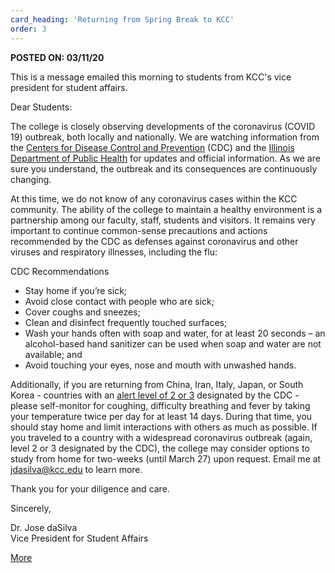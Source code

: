 ```yaml
---
card_heading: 'Returning from Spring Break to KCC'
order: 3
---
```


<p><strong>POSTED ON: 03/11/20</strong></p>
<p>This is a message emailed this morning to students from KCC's vice president for student affairs.</p>
<p>Dear Students:</p>
<p>The college is closely observing developments of the coronavirus (COVID 19) outbreak, both locally and nationally. We are watching information from the <a href="https://www.cdc.gov/coronavirus/2019-ncov/index.html" target="_blank" rel="noopener noreferrer">Centers for Disease Control and Prevention</a> (CDC) and the <a href="http://www.dph.illinois.gov/topics-services/diseases-and-conditions/diseases-a-z-list/coronavirus" target="_blank" rel="noopener noreferrer">Illinois Department of Public Health</a> for updates and official information. As we are sure you understand, the outbreak and its consequences are continuously changing.</p>

<div class="collapse" id="collapseMessage">
  <p>At this time, we do not know of any coronavirus cases within the KCC community. The ability of the college to maintain a healthy environment is a partnership among our faculty, staff, students and visitors. It remains very important to continue common-sense precautions and actions recommended by the CDC as defenses against coronavirus and other viruses and respiratory illnesses, including the flu:</p>
  <p>CDC Recommendations</p>
  <ul>
    <li>Stay home if you’re sick;</li>
    <li>Avoid close contact with people who are sick;</li>
    <li>Cover coughs and sneezes;</li>
    <li>Clean and disinfect frequently touched surfaces;</li>
    <li>Wash your hands often with soap and water, for at least 20 seconds – an alcohol-based hand sanitizer can be used when soap and water are not available; and</li>
    <li>Avoid touching your eyes, nose and mouth with unwashed hands.</li>
  </ul>
  <p>Additionally, if you are returning from China, Iran, Italy, Japan, or South Korea - countries with an <a href="https://wwwnc.cdc.gov/travel/notices" target="_blank" rel="noopener noreferrer">alert level of 2 or 3</a> designated by the CDC - please self-monitor for coughing, difficulty breathing and fever by taking your temperature twice per day for at least 14 days. During that time, you should stay home and limit interactions with others as much as possible. If you traveled to a country with a widespread coronavirus outbreak (again, level 2 or 3 designated by the CDC), the college may consider options to study from home for two-weeks (until March 27) upon request. Email me at <a href="mailto:jdasilva@kcc.edu">jdasilva@kcc.edu</a> to learn more.</p>
  <p>Thank you for your diligence and care.</p>
  <p>Sincerely,</p>
  <p>Dr. Jose daSilva<br>
    Vice President for Student Affairs</p>
</div>

<a href="#collapseMessage" id="collapseButton" data-toggle="collapse" role="button" aria-expanded="false" aria-controls="collapseMessage" class="btn btn-primary mb-4">More</a>
